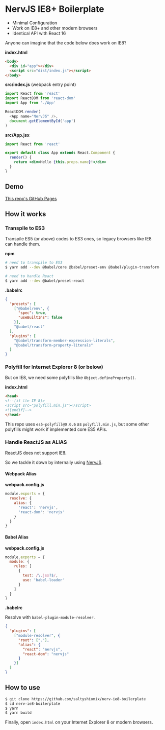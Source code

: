 # NervJS IE8+ Boilerplate

- Minimal Configuration
- Work on IE8+ and other modern browsers
- Identical API with React 16

Anyone can imagine that the code below does work on IE8?

**index.html**

```html
<body>
  <div id="app"></div>
  <script src="dist/index.js"></script>
</body>
```

**src/index.js** (webpack entry point)

```js
import React from 'react'
import ReactDOM from 'react-dom'
import App from './App'

ReactDOM.render(
  <App name="NervJS" />,
  document.getElementById('app')
)
```

**src/App.jsx**

```jsx
import React from 'react'

export default class App extends React.Component {
  render() {
    return <div>Hello {this.props.name}!</div>
  }
}
```

## Demo

[This repo's GitHub Pages](https://saltyshiomix.github.io/nerv-ie8-boilerplate)

## How it works

### Transpile to ES3

Transpile ES5 (or above) codes to ES3 ones, so legacy browsers like IE8 can handle them.

**npm**

```bash
# need to transpile to ES3
$ yarn add --dev @babel/core @babel/preset-env @babel/plugin-transform-property-literals @babel/plugin-transform-member-expression-literals

# need to handle React
$ yarn add --dev @babel/preset-react
```

**.babelrc**

```json
{
  "presets": [
    ["@babel/env", {
      "spec": true,
      "useBuiltIns": false
    }],
    "@babel/react"
  ],
  "plugins": [
    "@babel/transform-member-expression-literals",
    "@babel/transform-property-literals"
  ]
}
```

### Polyfill for Internet Explorer 8 (or below)

But on IE8, we need some polyfills like `Object.defineProperty()`.

**index.html**

```html
<head>
<!--[if lte IE 8]>
<script src="polyfill.min.js"></script>
<![endif]-->
</head>
```

This repo uses `es5-polyfill@0.0.6` as `polyfill.min.js`, but some other polyfills might work if implemented core ES5 APIs.

### Handle ReactJS as **ALIAS**

ReactJS does not support IE8.

So we tackle it down by internally using [NervJS](https://github.com/NervJS/nerv).

#### Webpack Alias

**webpack.config.js**

```js
module.exports = {
  resolve: {
    alias: {
      'react': 'nervjs',
      'react-dom': 'nervjs'
    }
  }
}
```

#### Babel Alias

**webpack.config.js**

```js
module.exports = {
  module: {
    rules: [
      {
        test: /\.jsx?$/,
        use: 'babel-loader'
      }
    ]
  }
}
```

**.babelrc**

Resolve with `babel-plugin-module-resolver`.

```json
{
  "plugins": [
    ["module-resolver", {
      "root": ["."],
      "alias": {
        "react": "nervjs",
        "react-dom": "nervjs"
      }
    }]
  ]
}
```

## How to use

```bash
$ git clone https://github.com/saltyshiomix/nerv-ie8-boilerplate
$ cd nerv-ie8-boilerplate
$ yarn
$ yarn build
```

Finally, open `index.html` on your Internet Explorer 8 or modern browsers.

